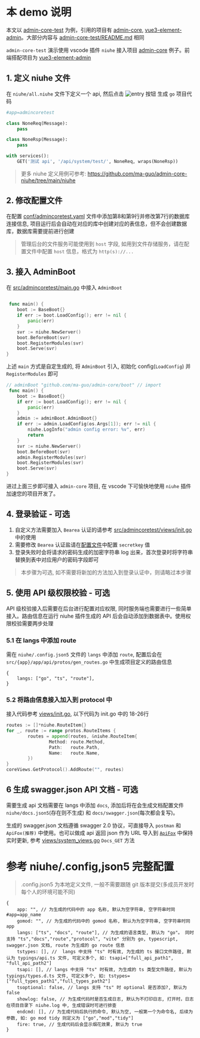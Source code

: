 # 本 demo 说明

本文以 [admin-core-test](https://github.com/ma-guo/admin-core-test) 为例，引用的项目有 [admin-core](https://github.com/ma-guo/admin-core), [vue3-element-admin](https://github.com/ma-guo/vue3-element-admin)。大部分内容与 [admin-core-test/README.md](https://github.com/ma-guo/admin-core-test/blob/main/README.MD) 相同



`admin-core-test` 演示使用 vscode 插件 `niuhe` 接入项目 [admin-core](https://github.com/ma-guo/admin-core/) 例子。前端搭配项目为 [vue3-element-admin](https://github.com/ma-guo/vue3-element-admin)
## 1. 定义 niuhe 文件
 在 `niuhe/all.niuhe` 文件下定义一个 api, 然后点击 ![entry](http://niuhe.zuxing.net/assets/niuhedoc05.png) 按钮 生成 `go` 项目代码
```python
#app=admincoretest

class NoneReq(Message):
    pass

class NoneRsp(Message):
    pass

with services():
    GET('测试 api', '/api/system/test/', NoneReq, wraps(NoneRsp))
```
> 更多 niuhe 定义用例可参考: https://github.com/ma-guo/admin-core-niuhe/tree/main/niuhe
## 2. 修改配置文件
在配置 [conf/admincoretest.yaml](https://github.com/ma-guo/admin-core-test/blob/main/conf/admincoretest.yaml) 文件中添加第8和第9行并修改第7行的数据库连接信息, 项目运行后会自动在对应的库中创建对应的表信息，但不会创建数据库，数据库需要提前进行创建
> 管理后台的文件服务可能使用到 `host` 字段, 如用到文件存储服务，请在配置文件中配置 `host` 信息，格式为 `http(s)://...`

## 3. 接入 AdminBoot
在 [src/admincoretest/main.go](https://github.com/ma-guo/admin-core-test/blob/main/src/admincoretest/main.go) 中接入 `AdminBoot`
```go
 
 func main() {
	boot := BaseBoot{}
	if err := boot.LoadConfig(); err != nil {
		panic(err)
	}
	svr := niuhe.NewServer()
	boot.BeforeBoot(svr)
	boot.RegisterModules(svr)
	boot.Serve(svr)
}
```
上述 `main` 方式是自定生成的, 将 `AdminBoot` 引入, 初始化 config(`LoadConfig`) 并 `RegisterModules` 即可
```go
// adminBoot "github.com/ma-guo/admin-core/boot" // import
 func main() {
	boot := BaseBoot{}
	if err := boot.LoadConfig(); err != nil {
		panic(err)
	}
	admin := adminBoot.AdminBoot{}
	if err := admin.LoadConfig(os.Args[1]); err != nil {
		niuhe.LogInfo("admin config error: %v", err)
		return
	}
	svr := niuhe.NewServer()
	boot.BeforeBoot(svr)
	admin.RegisterModules(svr)
	boot.RegisterModules(svr)
	boot.Serve(svr)
}
```
进过上面三步即可接入 `admin-core` 项目, 在 vscode 下可愉快地使用 `niuhe` 插件加速您的项目开发了。

## 4. 登录验证 - 可选
1. 自定义方法需要加入 `Bearea` 认证的请参考 [src/admincoretest/views/init.go](https://github.com/ma-guo/admin-core-test/blob/main/src/admincoretest/app/api/views/init.go) 中的使用
2. 需要修改 `Bearea` 认证盐请在[配置文件](https://github.com/ma-guo/admin-core-test/blob/main/conf/admincoretest.yaml)中配置 `secretkey` 值
3. 登录失败时会将请求的密码生成的加密字符串 log 出来，首次登录时将字符串替换到表中对应用户的密码字段即可
> 本步骤为可选, 如不需要将新加的方法加入到登录认证中，则请略过本步骤

## 5. 使用 API 级权限校验 - 可选
API 级校验接入后需要在后台进行配置对应权限, 同时服务端也需要进行一些简单接入。路由信息在运行 niuhe 插件生成的 API 后会自动添加到数据表中。使用权限校验需要两步处理
### 5.1 在 langs 中添加 route
需在 `niuhe/.config.json5` 文件的 `langs` 中添加 `route`, 配置后会在 `src/{app}/app/api/protos/gen_routes.go` 中生成项目定义的路由信息
```json5
{
	langs: ["go", "ts", "route"],
}
```
### 5.2 将路由信息接入加入到 protocol 中
接入代码参考 [views/init.go](https://github.com/ma-guo/admin-core-test/blob/main/src/admincoretest/app/api/views/init.go), 以下代码为 init.go 中的 18-26行
```go
routes := []*niuhe.RouteItem{}
for _, route := range protos.RouteItems {
        routes = append(routes, &niuhe.RouteItem{
                Method: route.Method,
                Path:   route.Path,
                Name:   route.Name,
        })
}
coreViews.GetProtocol().AddRoute("", routes)
```

## 6 生成 swagger.json API 文档 - 可选
需要生成 api 文档需要在 langs 中添加 `docs`, 添加后将在会生成文档配置文件 `niuhe/docs.json5`(存在则不生成) 和 `docs/swagger.json`(每次都会复写)。

生成的 swagger.json 文档遵循 swagger 2.0 协议，可直接导入 `postman` 和  `ApiFox(推荐)` 中使用。也可以做成 api 返回 json 作为 URL 导入到 [`ApiFox`](https://apifox.com/) 中保持实时更新, 参考 [views/system_views.go](https://github.com/ma-guo/admin-core-test/blob/main/src/admincoretest/app/api/views/system_views.go) `Docs_GET` 方法




# 参考 niuhe/.config,json5 完整配置
> .config.json5 为本地定义文件, 一般不需要跟随 git 版本提交(多成员开发时每个人的环境可能不同)

```json5
{
	app: "", // 为生成的代码中的 app 名称, 默认为空字符串, 空字符串时同 #app=app_name
	gomod: "", // 为生成的代码中的 gomod 名称, 默认为为空字符串, 空字符串时同 app
	langs: ["ts", "docs", "route"], // 为生成的语言类型, 默认为 "go"。 同时支持 "ts","docs","route","protocol", "vite" 分别为 go, typescript, swagger.json 文档, route 为生成的 go route 信息
	tstypes: [], //  langs 中支持 "ts" 时有效, 为生成的 ts 接口文件路径, 默认为 typings/api.ts 文件, 可定义多个, 如: tsapi=["full_api_path1", "full_api_path2"]
	tsapi: [], // langs 中支持 "ts" 时有效, 为生成的 ts 类型文件路径, 默认为 typings/types.d.ts 文件, 可定义多个, 如: tstypes=["full_types_path1","full_types_path2"]
	tsoptional: false, // langs 支持 "ts" 时 optional 是否添加?, 默认为 false
	showlog: false, // 为生成代码时是否生成日志, 默认为不打印日志, 打开时，日志在项目目录下 niuhe.log 中, 生成错误时可进行排查
	endcmd: [], // 为生成代码后执行的命令, 默认为空, 一般第一个为命令名, 后续为参数, 如: go mod tidy 则定义为 ["go","mod","tidy"]
	fire: true, // 生成代码后会显示烟花效果, 默认为 true
}

```
